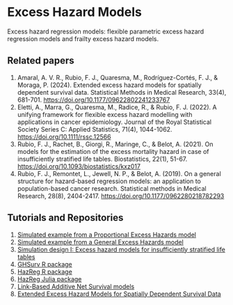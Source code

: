 # Excess Hazard Models
Excess hazard regression models: flexible parametric excess hazard regression models and frailty excess hazard models.

## Related papers
1. Amaral, A. V. R., Rubio, F. J., Quaresma, M., Rodríguez-Cortés, F. J., & Moraga, P. (2024). Extended excess hazard models for spatially dependent survival data. Statistical Methods in Medical Research, 33(4), 681-701. https://doi.org/10.1177/09622802241233767
2. Eletti, A., Marra, G., Quaresma, M., Radice, R., & Rubio, F. J. (2022). A unifying framework for flexible excess hazard modelling with applications in cancer epidemiology. Journal of the Royal Statistical Society Series C: Applied Statistics, 71(4), 1044-1062. https://doi.org/10.1111/rssc.12566
3. Rubio, F. J., Rachet, B., Giorgi, R., Maringe, C., & Belot, A. (2021). On models for the estimation of the excess mortality hazard in case of insufficiently stratified life tables. Biostatistics, 22(1), 51-67. https://doi.org/10.1093/biostatistics/kxz017
4. Rubio, F. J., Remontet, L., Jewell, N. P., & Belot, A. (2019). On a general structure for hazard-based regression models: an application to population-based cancer research. Statistical methods in Medical Research, 28(8), 2404-2417. https://doi.org/10.1177/0962280218782293


## Tutorials and Repositories
1. [Simulated example from a Proportional Excess Hazards model](https://rpubs.com/FJRubio/GHPH)
2. [Simulated example from a General Excess Hazards model](https://rpubs.com/FJRubio/GHGH)
3. [Simulation design I: Excess hazard models for insufficiently stratified life tables](https://rpubs.com/FJRubio/FGH)
4. [GHSurv R package](https://github.com/FJRubio67/GHSurv)
5. [HazReg R package](https://github.com/FJRubio67/HazReg)
6. [HazReg Julia package](https://github.com/FJRubio67/HazReg.jl)
7. [Link-Based Additive Net Survival models](https://github.com/FJRubio67/LBANS)
8. [Extended Excess Hazard Models for Spatially Dependent Survival Data](https://github.com/avramaral/relative_survival)

